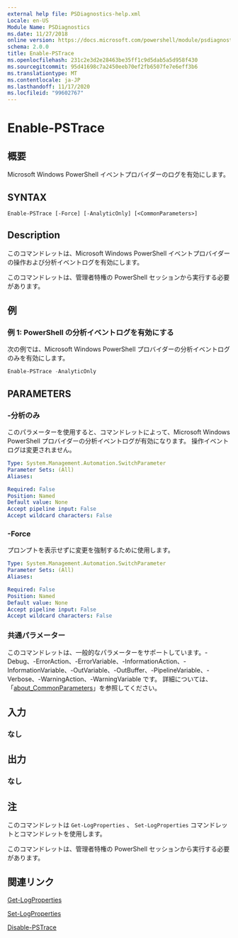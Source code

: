 ```yaml
---
external help file: PSDiagnostics-help.xml
Locale: en-US
Module Name: PSDiagnostics
ms.date: 11/27/2018
online version: https://docs.microsoft.com/powershell/module/psdiagnostics/enable-pstrace?view=powershell-7.2&WT.mc_id=ps-gethelp
schema: 2.0.0
title: Enable-PSTrace
ms.openlocfilehash: 231c2e3d2e28463be35ff1c9d5dab5a5d958f430
ms.sourcegitcommit: 95d41698c7a2450eeb70ef2fb6507fe7e6eff3b6
ms.translationtype: MT
ms.contentlocale: ja-JP
ms.lasthandoff: 11/17/2020
ms.locfileid: "99602767"
---
```

# Enable-PSTrace

## 概要
Microsoft Windows PowerShell イベントプロバイダーのログを有効にします。

## SYNTAX

```
Enable-PSTrace [-Force] [-AnalyticOnly] [<CommonParameters>]
```

## Description

このコマンドレットは、Microsoft Windows PowerShell イベントプロバイダーの操作および分析イベントログを有効にします。

このコマンドレットは、管理者特権の PowerShell セッションから実行する必要があります。

## 例

### 例 1: PowerShell の分析イベントログを有効にする

次の例では、Microsoft Windows PowerShell プロバイダーの分析イベントログのみを有効にします。

```powershell
Enable-PSTrace -AnalyticOnly
```

## PARAMETERS

### -分析のみ

このパラメーターを使用すると、コマンドレットによって、Microsoft Windows PowerShell プロバイダーの分析イベントログが有効になります。 操作イベントログは変更されません。

```yaml
Type: System.Management.Automation.SwitchParameter
Parameter Sets: (All)
Aliases:

Required: False
Position: Named
Default value: None
Accept pipeline input: False
Accept wildcard characters: False
```

### -Force

プロンプトを表示せずに変更を強制するために使用します。

```yaml
Type: System.Management.Automation.SwitchParameter
Parameter Sets: (All)
Aliases:

Required: False
Position: Named
Default value: None
Accept pipeline input: False
Accept wildcard characters: False
```

### 共通パラメーター
このコマンドレットは、一般的なパラメーターをサポートしています。-Debug、-ErrorAction、-ErrorVariable、-InformationAction、-InformationVariable、-OutVariable、-OutBuffer、-PipelineVariable、-Verbose、-WarningAction、-WarningVariable です。 詳細については、「[about_CommonParameters](https://go.microsoft.com/fwlink/?LinkID=113216)」を参照してください。

## 入力

### なし

## 出力

### なし

## 注

このコマンドレットは `Get-LogProperties` 、 `Set-LogProperties` コマンドレットとコマンドレットを使用します。

このコマンドレットは、管理者特権の PowerShell セッションから実行する必要があります。

## 関連リンク

[Get-LogProperties](Get-LogProperties.md)

[Set-LogProperties](Set-LogProperties.md)

[Disable-PSTrace](Disable-PSTrace.md)

